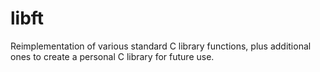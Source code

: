 # libft
Reimplementation of various standard C library functions, plus additional ones to create a personal C library for future use.
